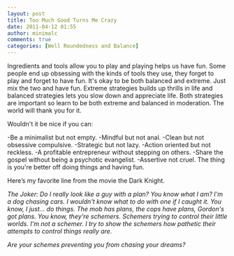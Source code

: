 ```yaml
---
layout: post
title: Too Much Good Turns Me Crazy
date: 2011-04-12 01:55
author: minimalc
comments: true
categories: [Well Roundedness and Balance]
---
```

Ingredients and tools allow you to play and playing helps us have fun. Some people end up obsessing with the kinds of tools they use, they forget to play and forget to have fun. It's okay to be both balanced and extreme. Just mix the two and have fun. Extreme strategies builds up thrills in life and balanced strategies lets you slow down and appreciate life. Both strategies are important so learn to be both extreme and balanced in moderation. The world will thank you for it.

Wouldn't it be nice if you can:

-Be a minimalist but not empty.
-Mindful but not anal.
-Clean but not obsessive compulsive.
-Strategic but not lazy.
-Action oriented but not reckless.
-A profitable entrepreneur without stepping on others.
-Share the gospel without being a psychotic evangelist.
-Assertive not cruel.
The thing is you're better off doing things and having fun.

Here’s my favorite line from the movie the Dark Knight.

<em>The Joker: Do I really look like a guy with a plan? You know what I am? I'm a dog chasing cars. I wouldn't know what to do with one if I caught it. You know, I just... do things. The mob has plans, the cops have plans, Gordon's got plans. You know, they're schemers. Schemers trying to control their little worlds. I'm not a schemer. I try to show the schemers how pathetic their attempts to control things really are.</em>

<em>Are your schemes preventing you from chasing your dreams?</em>

&nbsp;
